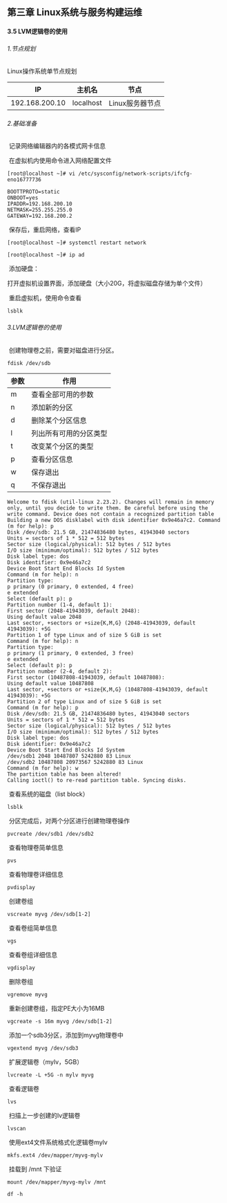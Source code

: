 ## 第三章 Linux系统与服务构建运维

#### 3.5 LVM逻辑卷的使用

###### 1.节点规划

Linux操作系统单节点规划

| IP             | 主机名    | 节点            |
| -------------- | --------- | --------------- |
| 192.168.200.10 | localhost | Linux服务器节点 |

###### 2.基础准备

​	记录网络编辑器内的各模式网卡信息

​	在虚拟机内使用命令进入网络配置文件

```
[root@localhost ~]# vi /etc/sysconfig/network-scripts/ifcfg-eno16777736
```

````
BOOTTPROTO=static
ONBOOT=yes
IPADDR=192.168.200.10
NETMASK=255.255.255.0
GATEWAY=192.168.200.2
````

​	保存后，重启网络，查看IP

```
[root@localhost ~]# systemctl restart network
```

```
[root@localhost ~]# ip ad
```

​	添加硬盘：

​	打开虚拟机设置界面，添加硬盘（大小20G，将虚拟磁盘存储为单个文件）

​	重启虚拟机，使用命令查看

```
lsblk
```

###### 3.LVM逻辑卷的使用

​	创建物理卷之前，需要对磁盘进行分区。

```
fdisk /dev/sdb
```

| 参数 | 作用                   |
| ---- | ---------------------- |
| m    | 查看全部可用的参数     |
| n    | 添加新的分区           |
| d    | 删除某个分区信息       |
| l    | 列出所有可用的分区类型 |
| t    | 改变某个分区的类型     |
| p    | 查看分区信息           |
| w    | 保存退出               |
| q    | 不保存退出             |

```
Welcome to fdisk (util-linux 2.23.2). Changes will remain in memory only, until you decide to write them. Be careful before using the write command. Device does not contain a recognized partition table
Building a new DOS disklabel with disk identifier 0x9e46a7c2. Command (m for help): p
Disk /dev/sdb: 21.5 GB, 21474836480 bytes, 41943040 sectors
Units = sectors of 1 * 512 = 512 bytes
Sector size (logical/physical): 512 bytes / 512 bytes
I/O size (minimum/optimal): 512 bytes / 512 bytes
Disk label type: dos
Disk identifier: 0x9e46a7c2
Device Boot Start End Blocks Id System
Command (m for help): n
Partition type:
p primary (0 primary, 0 extended, 4 free)
e extended
Select (default p): p
Partition number (1-4, default 1):
First sector (2048-41943039, default 2048):
Using default value 2048
Last sector, +sectors or +size{K,M,G} (2048-41943039, default 41943039): +5G
Partition 1 of type Linux and of size 5 GiB is set
Command (m for help): n
Partition type:
p primary (1 primary, 0 extended, 3 free)
e extended
Select (default p): p
Partition number (2-4, default 2):
First sector (10487808-41943039, default 10487808):
Using default value 10487808
Last sector, +sectors or +size{K,M,G} (10487808-41943039, default 41943039): +5G
Partition 2 of type Linux and of size 5 GiB is set
Command (m for help): p
Disk /dev/sdb: 21.5 GB, 21474836480 bytes, 41943040 sectors
Units = sectors of 1 * 512 = 512 bytes
Sector size (logical/physical): 512 bytes / 512 bytes
I/O size (minimum/optimal): 512 bytes / 512 bytes
Disk label type: dos
Disk identifier: 0x9e46a7c2
Device Boot Start End Blocks Id System
/dev/sdb1 2048 10487807 5242880 83 Linux
/dev/sdb2 10487808 20973567 5242880 83 Linux
Command (m for help): w
The partition table has been altered!
Calling ioctl() to re-read partition table. Syncing disks.
```

​	查看系统的磁盘（list block）

```
lsblk
```

​	分区完成后，对两个分区进行创建物理卷操作

```
pvcreate /dev/sdb1 /dev/sdb2
```

​	查看物理卷简单信息

```
pvs
```

​	查看物理卷详细信息

```
pvdisplay
```

​	创建卷组

```
vscreate myvg /dev/sdb[1-2]
```

​	查看卷组简单信息

```
vgs
```

​	查看卷组详细信息

```
vgdisplay
```

​	删除卷组

```
vgremove myvg
```

​	重新创建卷组，指定PE大小为16MB

```
vgcreate -s 16m myvg /dev/sdb[1-2]
```

​	添加一个sdb3分区，添加到myvg物理卷中

```
vgextend myvg /dev/sdb3
```

​	扩展逻辑卷（mylv，5GB）

```
lvcreate -L +5G -n mylv myvg
```

​	查看逻辑卷

```
lvs
```

​	扫描上一步创建的lv逻辑卷

```
lvscan
```

​	使用ext4文件系统格式化逻辑卷mylv

```
mkfs.ext4 /dev/mapper/myvg-mylv
```

​	挂载到 /mnt 下验证

```
mount /dev/mapper/myvg-mylv /mnt
```

```
df -h
```

​	

